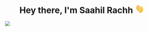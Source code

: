 <h1 align="center"> Hey there, I'm Saahil Rachh <img src="https://raw.githubusercontent.com/SAL778/SAL778/main/img/hello.gif" width="30px" height="30px" /> </h1>
<div align="center">
  <img src="https://raw.githubusercontent.com/SAL778/SAL778/main/img/mr-bean-hi.gif" style=" display: block; height: 600; width: 700; margin: auto;" />
</div>
